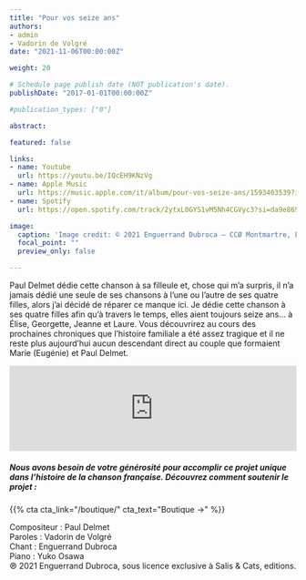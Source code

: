```yaml
---
title: "Pour vos seize ans"
authors:
- admin
- Vadorin de Volgré
date: "2021-11-06T00:00:00Z"

weight: 20

# Schedule page publish date (NOT publication's date).
publishDate: "2017-01-01T00:00:00Z"

#publication_types: ["0"]

abstract: 

featured: false

links:
- name: Youtube
  url: https://youtu.be/IQcEH9KNzVg
- name: Apple Music
  url: https://music.apple.com/it/album/pour-vos-seize-ans/1593403539?i=1593403548&l=en
- name: Spotify
  url: https://open.spotify.com/track/2ytxL0GYS1vM5Nh4CGVyc3?si=da9e869de51346cf

image:
  caption: 'Image credit: © 2021 Enguerrand Dubroca – CCØ Montmartre, L’impasse Traînée, par Jules Séeberger – Paris Collections / Musée Carnavalet'
  focal_point: ""
  preview_only: false

---
```

Paul Delmet dédie cette chanson à sa filleule et, chose qui m’a surpris, il n’a jamais dédié une seule de ses chansons à l’une ou l’autre de ses quatre filles, alors j’ai décidé de réparer ce manque ici. Je dédie cette chanson à ses quatre filles afin qu’à travers le temps, elles aient toujours seize ans… à Élise, Georgette, Jeanne et Laure. Vous découvrirez au cours des prochaines chroniques que l’histoire familiale a été assez tragique et il ne reste plus aujourd’hui aucun descendant direct au couple que formaient Marie (Eugénie) et Paul Delmet.


<iframe allow="autoplay *; encrypted-media *;" frameborder="0" height="150" style="width:100%;max-width:720px;overflow:hidden;background:transparent;" sandbox="allow-forms allow-popups allow-same-origin allow-scripts allow-storage-access-by-user-activation allow-top-navigation-by-user-activation" src="https://embed.music.apple.com/it/album/pour-vos-seize-ans/1593403539?i=1593403548&l=en"></iframe>

##### Nous avons besoin de votre générosité pour accomplir ce projet unique dans l’histoire de la chanson française. Découvrez comment soutenir le projet :
{{% cta cta_link="/boutique/" cta_text="Boutique →" %}}

<p>Compositeur : Paul Delmet <br>
Paroles : Vadorin de Volgré<br>
Chant : Enguerrand Dubroca<br>
Piano : Yuko Osawa<br>
℗ 2021 Enguerrand Dubroca, sous licence exclusive à Salis & Cats, editions.</p>


